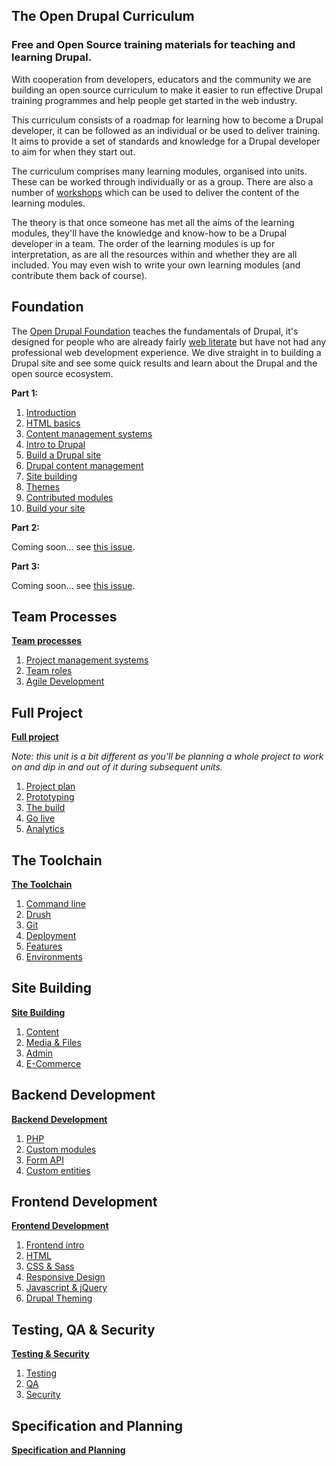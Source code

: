 The Open Drupal Curriculum
--------------------------

### Free and Open Source training materials for teaching and learning Drupal.

With cooperation from developers, educators and the community we are building an open source curriculum to make it easier to run effective Drupal training programmes and help people get started in the web industry.

This curriculum consists of a roadmap for learning how to become a Drupal developer, it can be followed as an individual or be used to deliver training. It aims to provide a set of standards and knowledge for a Drupal developer to aim for when they start out.

The curriculum comprises many learning modules, organised into units. These can be worked through individually or as a group. There are also a number of [workshops](workshops) which can be used to deliver the content of the learning modules.

The theory is that once someone has met all the aims of the learning modules, they'll have the knowledge and know-how to be a Drupal developer in a team. The order of the learning modules is up for interpretation, as are all the resources within and whether they are all included. You may even wish to write your own learning modules (and contribute them back of course).

## Foundation

The [Open Drupal Foundation](foundation/00_index.md) teaches the fundamentals of Drupal, it's designed for people who are already fairly [web literate](https://webmaker.org/en-US/literacy) but have not had any professional web development experience. We dive straight in to building a Drupal site and see some quick results and learn about the Drupal and the open source ecosystem.

__Part 1:__

1. [Introduction](foundation/01_introduction.md)
2. [HTML basics](foundation/02_html_basics.md)
3. [Content management systems](foundation/03_content_management_systems.md)
4. [Intro to Drupal](foundation/04_intro_to_drupal.md)
5. [Build a Drupal site](foundation/05_build_drupal_site.md)
6. [Drupal content management](foundation/06_management.md)
7. [Site building](foundation/07_site_building.md)
8. [Themes](foundation/08_themes.md)
9. [Contributed modules](foundation/09_contrib_modules.md)
10. [Build your site](foundation/10_build_your_site.md)

__Part 2:__

Coming soon... see [this issue](https://github.com/OpenDrupal/opendrupal/issues/12).

__Part 3:__

Coming soon... see [this issue](https://github.com/OpenDrupal/opendrupal/issues/14).

## Team Processes

__[Team processes](team/00_index.md)__

1. [Project management systems](team/01_pm_systems.md)
2. [Team roles](team/02_team_roles.md)
3. [Agile Development](team/03_agile.md)

## Full Project

__[Full project](project/00_index.md)__

*Note: this unit is a bit different as you'll be planning a whole project to work on and dip in and out of it during subsequent units.*

1. [Project plan](project/01_project_plan.md)
2. [Prototyping](project/02_prototyping.md)
3. [The build](project/03_the_build.md)
4. [Go live](project/04_go_live.md)
5. [Analytics](project/05_analytics.md)

## The Toolchain

__[The Toolchain](toolchain/00_index.md)__

1. [Command line](toolchain/01_command_line.md)
2. [Drush](toolchain/02_drush.md)
3. [Git](toolchain/03_git.md)
4. [Deployment](toolchain/04_deployment.md)
5. [Features](toolchain/05_features.md)
6. [Environments](toolchain/06_environments.md)

## Site Building

__[Site Building](site_building/00_index.md)__

1. [Content](site_building/01_content.md)
2. [Media & Files](site_building/02_media_files.md)
3. [Admin](site_building/03_admin.md)
4. [E-Commerce](site_building/04_e-commerce.md)

## Backend Development

__[Backend Development](backend/00_index.md)__

1. [PHP](backend/01_php.md)
2. [Custom modules](backend/02_custom_modules.md)
3. [Form API](backend/04_form_api.md)
4. [Custom entities](backend/05_custom_entities.md)

## Frontend Development

__[Frontend Development](frontend/00_index.md)__

1. [Frontend intro](frontend/01_frontend_intro.md)
2. [HTML](frontend/02_html.md)
3. [CSS & Sass](frontend/03_css_sass.md)
4. [Responsive Design](frontend/04_responsive_design.md)
5. [Javascript & jQuery](frontend/05_javascript_jquery.md)
6. [Drupal Theming](frontend/07_drupal_theming.md)

## Testing, QA & Security

__[Testing & Security](testing/00_index.md)__

1. [Testing](testing/01_testing.md)
2. [QA](testing/02_qa.md)
3. [Security](testing/03_security.md)

## Specification and Planning

__[Specification and Planning](specification/00_index.md)__
